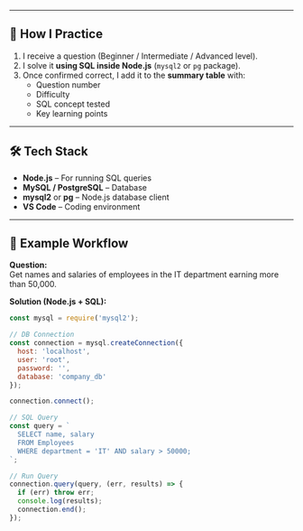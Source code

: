 
---

## 🚀 How I Practice

1. I receive a question (Beginner / Intermediate / Advanced level).  
2. I solve it **using SQL inside Node.js** (`mysql2` or `pg` package).  
3. Once confirmed correct, I add it to the **summary table** with:
   - Question number
   - Difficulty
   - SQL concept tested
   - Key learning points

---

## 🛠 Tech Stack

- **Node.js** – For running SQL queries
- **MySQL / PostgreSQL** – Database
- **mysql2** or **pg** – Node.js database client
- **VS Code** – Coding environment

---

## 📌 Example Workflow

**Question:**  
Get names and salaries of employees in the IT department earning more than 50,000.

**Solution (Node.js + SQL):**
```javascript
const mysql = require('mysql2');

// DB Connection
const connection = mysql.createConnection({
  host: 'localhost',
  user: 'root',
  password: '',
  database: 'company_db'
});

connection.connect();

// SQL Query
const query = `
  SELECT name, salary
  FROM Employees
  WHERE department = 'IT' AND salary > 50000;
`;

// Run Query
connection.query(query, (err, results) => {
  if (err) throw err;
  console.log(results);
  connection.end();
});
